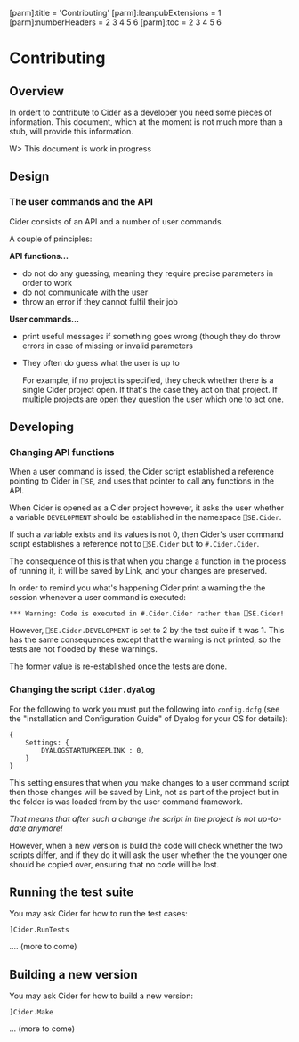 [parm]:title             = 'Contributing'
[parm]:leanpubExtensions = 1
[parm]:numberHeaders     = 2 3 4 5 6
[parm]:toc               = 2 3 4 5 6



# Contributing

## Overview

In ordert to contribute to Cider as a developer you need some pieces of information. This document, which at the moment is not much more than a stub, will provide this information.

W> This document is work in progress

## Design

### The user commands and the API

Cider consists of an API and a number of user commands.

A couple of principles:


**API functions...**

* do not do any guessing, meaning they require precise parameters in order to work
* do not communicate with the user
* throw an error if they cannot fulfil their job

**User commands...**

* print useful messages if something goes wrong (though they do throw errors in case of missing or invalid parameters
* They often do guess what the user is up to

  For example, if no project is specified, they check whether there is a single Cider project open. If that's the case they act on that project. If multiple projects are open they question the user which one to act one.

## Developing

### Changing API functions

When a user command is issed, the Cider script established a reference pointing to Cider in `⎕SE`, and uses that pointer to call any functions in the API.

When Cider is opened as a Cider project however, it asks the user whether a variable `DEVELOPMENT` should be established in the namespace `⎕SE.Cider`.

If such a variable exists and its values is not 0, then Cider's user command script establishes a reference not to `⎕SE.Cider` but to `#.Cider.Cider`.

The consequence of this is that when you change a function in the process of running it, it will be saved by Link, and your changes are preserved.

In order to remind you what's happening Cider print a warning the the session whenever a user command is executed:

```
*** Warning: Code is executed in #.Cider.Cider rather than ⎕SE.Cider!
```

However, `⎕SE.Cider.DEVELOPMENT` is set to 2 by the test suite if it was 1. This has the same consequences except that the warning is not printed, so the tests are not flooded by these warnings. 

The former value is re-established once the tests are done.

### Changing the script `Cider.dyalog`

For the following to work you must put the following into `config.dcfg` (see the "Installation and Configuration Guide" of Dyalog for your OS for details):

 
```
{
    Settings: {    
        DYALOGSTARTUPKEEPLINK : 0,
    }
}
```

This setting ensures that when you make changes to a user command script then those changes will be saved by Link, not as part of the project but in the folder is was loaded from by the user command framework.

*That means that after such a change the script in the project is not up-to-date anymore!*

However, when a new version is build the code will check whether the two scripts differ, and if they do it will ask the user whether the the younger one should be copied over, ensuring that no code will be lost.

## Running the test suite

You may ask Cider for how to run the test cases:

```
]Cider.RunTests
```

.... (more to come)



## Building a new version

You may ask Cider for how to build a new version:

```
]Cider.Make
```

... (more to come)



